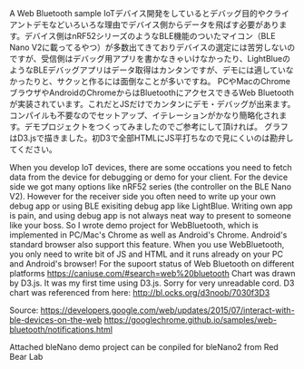 A Web Bluetooth sample
IoTデバイス開発をしているとデバッグ目的やクライアントデモなどいろいろな理由でデバイス側からデータを飛ばす必要があります。デバイス側はnRF52シリーズのようなBLE機能のついたマイコン（BLE Nano V2に載ってるやつ）が多数出てきておりデバイスの選定には苦労しないのですが、受信側はデバッグ用アプリを書かなきゃいけなかったり、LightBlueのようなBLEデバッグアプリはデータ取得はカンタンですが、デモには適していなかったりと、サクッと作るには面倒なことが多いですね。
PCやMacのChromeブラウザやAndroidのChromeからはBluetoothにアクセスできるWeb Bluetoothが実装されています。これだとJSだけでカンタンにデモ・デバッグが出来ます。コンパイルも不要なのでセットアップ、イテレーションがかなり簡略化されます。デモプロジェクトをつくってみましたのでご参考にして頂ければ。
グラフはD3.jsで描きました。初D3で全部HTMLにJS平打ちなので見にくいのは勘弁してください。

When you develop IoT devices, there are some occations you need to fetch data from the device for debugging or demo for your client. For the device side we got many options like nRF52 series (the controller on the BLE Nano V2). However for the receiver side you often need to write up your own debug app or using BLE exisiting debug app like LightBlue. Writing own app is pain, and using debug app is not always neat way to present to someone like your boss. So I wrote demo project for WebBluetooth, which is implemented in PC/Mac's Chrome as well as Android's Chrome. Android's standard browser also support this feature. When you use WebBluetooth, you only need to write bit of JS and HTML and it runs already on your PC and Android's browser!
For the supoort status of Web Bluetooth on different platforms
https://caniuse.com/#search=web%20bluetooth
Chart was drawn by D3.js. It was my first time using D3.js. Sorry for very unreadable cord.
D3 chart was referenced from here:
http://bl.ocks.org/d3noob/7030f3D3

Source:
https://developers.google.com/web/updates/2015/07/interact-with-ble-devices-on-the-web
https://googlechrome.github.io/samples/web-bluetooth/notifications.html

Attached bleNano demo project can be conpiled for bleNano2 from Red Bear Lab